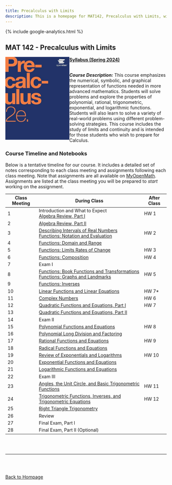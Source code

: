 ```yaml
---
title: Precalculus with Limits
description: This is a homepage for MAT142, Precalculus with Limits, with Dr. Gilbert at Southern New Hampshire University. This is a first-year course, designed to prepare students for future coursework in calculus. Themes running throughout the course include functions, graphs, landmarks of functions (roots, intercepts, discontinuities, etc.), and solutions of equations. A variety of function classes are considered, including linear, quadratic, general polynomial, rational, radical, exponential, logarithmic, and trigonometric. 
---
```


{% include google-analytics.html %}

## MAT 142 - Precalculus with Limits

<img src="/SiteFiles/OpenStaxPrecalc.jpg" align="left" width=200>[**Syllabus (Spring 2024)**](https://drive.google.com/file/d/1lXuFnwU7dSHKgeT0fy8Z80oagu9GuOFU/view?usp=sharing)<br/>
<br/>

***Course Description:*** This course emphasizes the numerical, symbolic, and graphical representation of functions needed in 
more advanced mathematics. Students will solve problems and explore the properties of polynomial, rational, trigonometric, 
exponential, and logarithmic functions. Students will also learn to solve a variety of real-world problems using different 
problem-solving strategies. This course includes the study of limits and continuity and is intended for those students who 
wish to prepare for Calculus.
<br/>

### Course Timeline and Notebooks

Below is a tentative timeline for our course. It includes a detailed set of notes corresponding to each class meeting and assignments following each class meeting. Note that assignments are all available on [MyOpenMath](https://www.myopenmath.com/). Assignments are listed at the class meeting you will be prepared to *start* working on the assignment.

| Class Meeting | During Class | After Class |
|---------------|--------------|-------------|
| 1 | Introduction and What to Expect <br/> [Algebra Review, Part I](https://colab.research.google.com/drive/1Nvgi5nWn7jdNs-kuWfXwP4WdSn_2wL6F?usp=sharing) | HW 1 |
| 2 | [Algebra Review, Part II](https://colab.research.google.com/drive/1wT-N3BgiEAXPzxwZmRiFpRJVzSO8kR1q?usp=sharing) |  |
| 3 | [Describing Intervals of Real Numbers <br/> Functions: Notation and Evaluation](https://colab.research.google.com/drive/1zAN56MDKnV6wna9oJJDhO6R3s-ziDj6W?usp=sharing) | HW 2 |
| 4 | [Functions: Domain and Range](https://colab.research.google.com/drive/11mTjdTFrDA6cfWeBB7twqhuZLp1vlS25?usp=sharing) |  |
| 5 | [Functions: Limits Rates of Change](https://colab.research.google.com/drive/1Mkds65rjErHLpQap9dKxlJLun75Gy86H?usp=sharing) | HW 3 |
| 6 | [Functions: Composition](https://colab.research.google.com/drive/13NRmELgisLsmU4gQ_04HovLvImWIi7Fi?usp=share_link) | HW 4 |
| 7 | Exam I |  |
| 8 | [Functions: Book Functions and Transformations <br/> Functions: Graphs and Landmarks](https://colab.research.google.com/drive/1XCXTnTQNmcP144rvddBAMBeMZIiCa2Wl?usp=sharing) | HW 5 |
| 9 | [Functions: Inverses](https://colab.research.google.com/drive/12ua2GIwJZBfdeC8ij8KRKOpUTXZRIZ7x?usp=sharing) |  |
| 10 | [Linear Functions and Linear Equations](https://colab.research.google.com/drive/1MHByP0lVp8AFJhi3Wn0OPggHXO_RZORu?usp=sharing) | HW 7* |
| 11 | [Complex Numbers](https://colab.research.google.com/drive/1HAfy8BJK7oS8YblnyT3ibgUDbgk4w1-m?usp=sharing) | HW 6 |
| 12 | [Quadratic Functions and Equations, Part I](https://colab.research.google.com/drive/1OpV7SZhRFOjiEMWYS4ANZgbnDbnR7ULW?usp=sharing) | HW 7 |
| 13 | [Quadratic Functions and Equations, Part II](https://colab.research.google.com/drive/1gkstJljMAkmJrpy8d3taw1adN9mzTb1C?usp=sharing) |  |
| 14 | Exam II |  |
| 15 | [Polynomial Functions and Equations](https://colab.research.google.com/drive/16WXe4JW_9mOXaypsjjFOQLXiyCwo670S?usp=sharing) | HW 8 |
| 16 | [Polynomial Long Division and Factoring](https://colab.research.google.com/drive/1x6ekxUxivcJkl-wE5vy_1N_qEOqNw7e6?usp=sharing) |  |
| 17 | [Rational Functions and Equations](https://colab.research.google.com/drive/1c38qQflCZUOnxLoZ1VKGIcrLyb5Cj19a?usp=sharing) | HW 9 |
| 18 | [Radical Functions and Equations](https://colab.research.google.com/drive/1gg6I0VoZTtwTWnsNfPoPwPy6MIsT8tC2?usp=sharing) |  |
| 19 | [Review of Exponentials and Logarithms](https://colab.research.google.com/drive/1isACeA2-a3K-1EL3JzT2WSHphsA1YGJH?usp=sharing) | HW 10 |
| 20 | [Exponential Functions and Equations](https://colab.research.google.com/drive/16tRvAbPBcMeZkpbe86OMoiT2p3LB-93i?usp=sharing) |  |
| 21 | [Logarithmic Functions and Equations](https://colab.research.google.com/drive/1Gs_OG9_qwtlmt-uJ3wUdZZ-UtaQKQ7am?usp=sharing) |  |
| 22 | Exam III |  |
| 23 | [Angles, the Unit Circle, and Basic Trigonometric Functions](https://colab.research.google.com/drive/1xfKJZVPW2ffQlquuxJ7hHhcoPltA-t0W?usp=sharing) | HW 11 |
| 24 | [Trigonometric Functions, Inverses, and Trigonometric Equations](https://colab.research.google.com/drive/1ZSj7L6AN1qYEg9I7hW7NQP68MOycDup_?usp=sharing) | HW 12 |
| 25 | [Right Triangle Trigonometry](https://colab.research.google.com/drive/1FMxt5kqckgGd-otYuXKtqEt3AGNBfYcB?usp=sharing) |  |
| 26 | Review |  |
| 27 | Final Exam, Part I |  |
| 28 | Final Exam, Part II (Optional) |  |

<br/>
<br/>

***

<br/>
<br/>

[Back to Hompage](https://agmath.github.io/)
